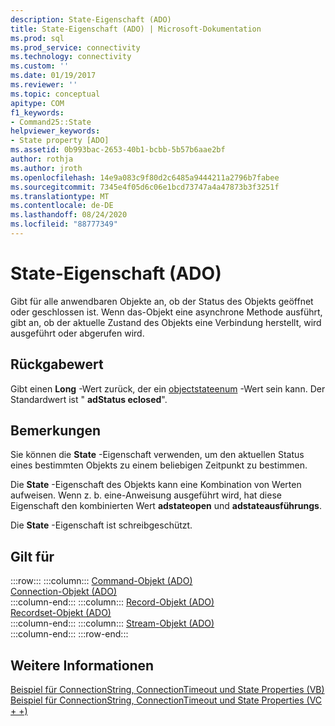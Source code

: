 ```yaml
---
description: State-Eigenschaft (ADO)
title: State-Eigenschaft (ADO) | Microsoft-Dokumentation
ms.prod: sql
ms.prod_service: connectivity
ms.technology: connectivity
ms.custom: ''
ms.date: 01/19/2017
ms.reviewer: ''
ms.topic: conceptual
apitype: COM
f1_keywords:
- Command25::State
helpviewer_keywords:
- State property [ADO]
ms.assetid: 0b993bac-2653-40b1-bcbb-5b57b6aae2bf
author: rothja
ms.author: jroth
ms.openlocfilehash: 14e9a083c9f80d2c6485a9444211a2796b7fabee
ms.sourcegitcommit: 7345e4f05d6c06e1bcd73747a4a47873b3f3251f
ms.translationtype: MT
ms.contentlocale: de-DE
ms.lasthandoff: 08/24/2020
ms.locfileid: "88777349"
---
```

# <a name="state-property-ado"></a>State-Eigenschaft (ADO)
Gibt für alle anwendbaren Objekte an, ob der Status des Objekts geöffnet oder geschlossen ist. Wenn das-Objekt eine asynchrone Methode ausführt, gibt an, ob der aktuelle Zustand des Objekts eine Verbindung herstellt, wird ausgeführt oder abgerufen wird.  
  
## <a name="return-value"></a>Rückgabewert  
 Gibt einen **Long** -Wert zurück, der ein [objectstateenum](./objectstateenum.md) -Wert sein kann. Der Standardwert ist " **adStatus eclosed**".  
  
## <a name="remarks"></a>Bemerkungen  
 Sie können die **State** -Eigenschaft verwenden, um den aktuellen Status eines bestimmten Objekts zu einem beliebigen Zeitpunkt zu bestimmen.  
  
 Die **State** -Eigenschaft des Objekts kann eine Kombination von Werten aufweisen. Wenn z. b. eine-Anweisung ausgeführt wird, hat diese Eigenschaft den kombinierten Wert **adstateopen** und **adstateausführungs**.  
  
 Die **State** -Eigenschaft ist schreibgeschützt.  
  
## <a name="applies-to"></a>Gilt für  

:::row:::
    :::column:::
        [Command-Objekt (ADO)](./command-object-ado.md)  
        [Connection-Objekt (ADO)](./connection-object-ado.md)  
    :::column-end:::
    :::column:::
        [Record-Objekt (ADO)](./record-object-ado.md)  
        [Recordset-Objekt (ADO)](./recordset-object-ado.md)  
    :::column-end:::
    :::column:::
        [Stream-Objekt (ADO)](./stream-object-ado.md)  
    :::column-end:::
:::row-end:::

## <a name="see-also"></a>Weitere Informationen  
 [Beispiel für ConnectionString, ConnectionTimeout und State Properties (VB)](./connectionstring-connectiontimeout-and-state-properties-example-vb.md)   
 [Beispiel für ConnectionString, ConnectionTimeout und State Properties (VC + +)](./connectionstring-connectiontimeout-and-state-properties-example-vc.md)